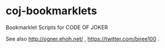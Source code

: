 # coj-bookmarklets
Bookmarklet Scripts for CODE OF JOKER

See also http://ogner.ehoh.net/ , https://twitter.com/biree100 .
